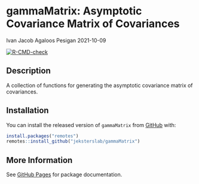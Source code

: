 gammaMatrix: Asymptotic Covariance Matrix of Covariances
================
Ivan Jacob Agaloos Pesigan
2021-10-09

<!-- README.md is generated from README.Rmd. Please edit that file -->
<!-- badges: start -->

[![R-CMD-check](https://github.com/jeksterslab/gammaMatrix/workflows/R-CMD-check/badge.svg)](https://github.com/jeksterslab/gammaMatrix/actions)
<!-- badges: end -->

## Description

A collection of functions for generating the asymptotic covariance
matrix of covariances.

## Installation

You can install the released version of `gammaMatrix` from
[GitHub](https://github.com/jeksterslab/gammaMatrix) with:

``` r
install.packages("remotes")
remotes::install_github("jeksterslab/gammaMatrix")
```

## More Information

See [GitHub Pages](https://jeksterslab.github.io/gammaMatrix/index.html)
for package documentation.
